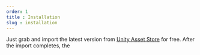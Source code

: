 ```yaml
---
order: 1
title : Installation
slug : installation
---
```


Just grab and import the latest version from [Unity Asset Store](#) for free. After the import completes, the 
